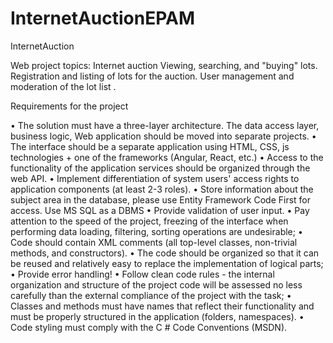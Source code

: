 # InternetAuctionEPAM
InternetAuction

Web project topics: Internet auction
Viewing, searching, and "buying" lots. Registration and listing of lots for the auction. User management and moderation of the lot list .

Requirements for the project

•	The solution must have a three-layer architecture. The data access layer, business logic, Web application should be moved into separate projects.
•	The interface should be a separate application using HTML, CSS, js technologies + one of the frameworks (Angular, React, etc.)
•	Access to the functionality of the application services should be organized through the web API.
•	Implement differentiation of system users' access rights to application components (at least 2-3 roles).
•	Store information about the subject area in the database, please use Entity Framework Code First for access. Use MS SQL as a DBMS
•	Provide validation of user input.
•	Pay attention to the speed of the project, freezing of the interface when performing data loading, filtering, sorting operations are undesirable;
•	Code should contain XML comments (all top-level classes, non-trivial methods, and constructors).
•	The code should be organized so that it can be reused and relatively easy to replace the implementation of logical parts;
•	 Provide error handling!
•	Follow clean code rules - the internal organization and structure of the project code will be assessed no less carefully than the external compliance of the project with the task;
•	Classes and methods must have names that reflect their functionality and must be properly structured in the application (folders, namespaces).
•	Code styling must comply with the C # Code Conventions (MSDN).
